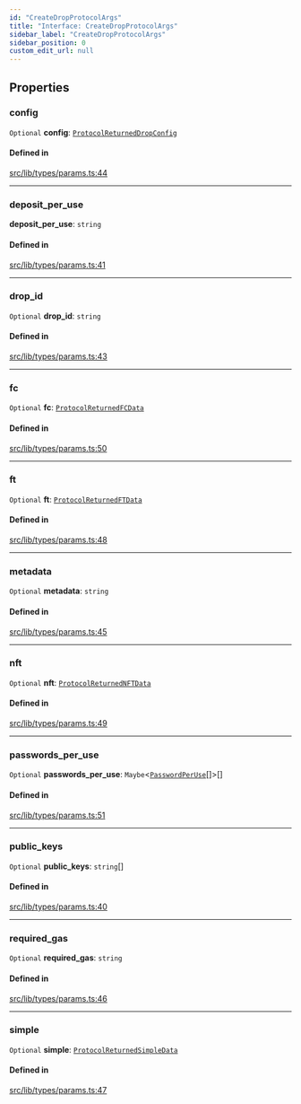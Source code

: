 ```yaml
---
id: "CreateDropProtocolArgs"
title: "Interface: CreateDropProtocolArgs"
sidebar_label: "CreateDropProtocolArgs"
sidebar_position: 0
custom_edit_url: null
---
```


## Properties

### config

 `Optional` **config**: [`ProtocolReturnedDropConfig`](ProtocolReturnedDropConfig.md)

#### Defined in

[src/lib/types/params.ts:44](https://github.com/keypom/keypom-js/blob/decaa9d1/src/lib/types/params.ts#L44)

___

### deposit\_per\_use

 **deposit\_per\_use**: `string`

#### Defined in

[src/lib/types/params.ts:41](https://github.com/keypom/keypom-js/blob/decaa9d1/src/lib/types/params.ts#L41)

___

### drop\_id

 `Optional` **drop\_id**: `string`

#### Defined in

[src/lib/types/params.ts:43](https://github.com/keypom/keypom-js/blob/decaa9d1/src/lib/types/params.ts#L43)

___

### fc

 `Optional` **fc**: [`ProtocolReturnedFCData`](ProtocolReturnedFCData.md)

#### Defined in

[src/lib/types/params.ts:50](https://github.com/keypom/keypom-js/blob/decaa9d1/src/lib/types/params.ts#L50)

___

### ft

 `Optional` **ft**: [`ProtocolReturnedFTData`](ProtocolReturnedFTData.md)

#### Defined in

[src/lib/types/params.ts:48](https://github.com/keypom/keypom-js/blob/decaa9d1/src/lib/types/params.ts#L48)

___

### metadata

 `Optional` **metadata**: `string`

#### Defined in

[src/lib/types/params.ts:45](https://github.com/keypom/keypom-js/blob/decaa9d1/src/lib/types/params.ts#L45)

___

### nft

 `Optional` **nft**: [`ProtocolReturnedNFTData`](ProtocolReturnedNFTData.md)

#### Defined in

[src/lib/types/params.ts:49](https://github.com/keypom/keypom-js/blob/decaa9d1/src/lib/types/params.ts#L49)

___

### passwords\_per\_use

 `Optional` **passwords\_per\_use**: `Maybe`<[`PasswordPerUse`](PasswordPerUse.md)[]\>[]

#### Defined in

[src/lib/types/params.ts:51](https://github.com/keypom/keypom-js/blob/decaa9d1/src/lib/types/params.ts#L51)

___

### public\_keys

 `Optional` **public\_keys**: `string`[]

#### Defined in

[src/lib/types/params.ts:40](https://github.com/keypom/keypom-js/blob/decaa9d1/src/lib/types/params.ts#L40)

___

### required\_gas

 `Optional` **required\_gas**: `string`

#### Defined in

[src/lib/types/params.ts:46](https://github.com/keypom/keypom-js/blob/decaa9d1/src/lib/types/params.ts#L46)

___

### simple

 `Optional` **simple**: [`ProtocolReturnedSimpleData`](ProtocolReturnedSimpleData.md)

#### Defined in

[src/lib/types/params.ts:47](https://github.com/keypom/keypom-js/blob/decaa9d1/src/lib/types/params.ts#L47)
